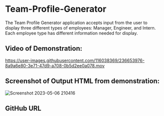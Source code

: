 # Team-Profile-Generator

The Team Profile Generator application accepts input from the user to display three different types of employees: Manager, Engineer, and Intern. Each employee type has different information needed for display.

## Video of Demonstration:

https://user-images.githubusercontent.com/116038369/236653976-8a9a6e80-3e71-47d9-a708-0b5d2ee0a078.mov

## Screenshot of Output HTML from demonstration:

![Screenshot 2023-05-06 210416](https://user-images.githubusercontent.com/116038369/236654002-80f89f0c-8506-405a-9fb0-b1bc669a6a58.png)

## GitHub URL

